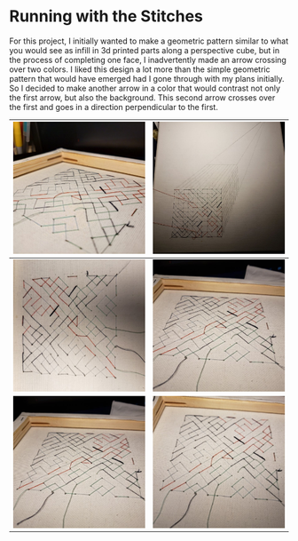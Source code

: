 # Running with the Stitches

For this project, I initially wanted to make a geometric pattern similar to what you would see as infill in 3d printed parts along a perspective cube, but in the process of completing one face, I inadvertently made an arrow crossing over two colors. I liked this design a lot more than the simple geometric pattern that would have emerged had I gone through with my plans initially. So I decided to make another arrow in a color that would contrast not only the first arrow, but also the background. This second arrow crosses over the first and goes in a direction perpendicular to the first.

| ![image169](https://raw.githubusercontent.com/runlevelzero/Portfolio-WriteUps/master/embroideryProject/1.jpg) | ![image169](https://raw.githubusercontent.com/runlevelzero/Portfolio-WriteUps/master/embroideryProject/2.jpg) |
|---|---|
| ![image169](https://raw.githubusercontent.com/runlevelzero/Portfolio-WriteUps/master/embroideryProject/4.jpg) | ![image169](https://raw.githubusercontent.com/runlevelzero/Portfolio-WriteUps/master/embroideryProject/5.jpg) |
| ![image169](https://raw.githubusercontent.com/runlevelzero/Portfolio-WriteUps/master/embroideryProject/7.jpg) | ![image169](https://raw.githubusercontent.com/runlevelzero/Portfolio-WriteUps/master/embroideryProject/8.jpg) |
